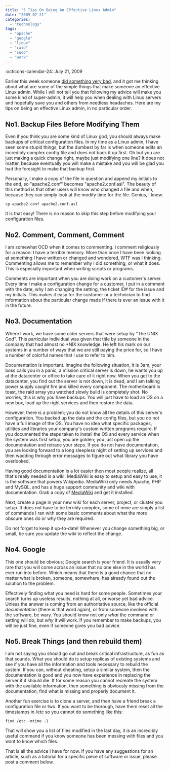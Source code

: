 ```yaml
---
title: "5 Tips On Being An Effective Linux Admin"
date: "2009-07-21"
categories: 
  - "technology"
tags: 
  - "apache"
  - "google"
  - "linux"
  - "raid"
  - "sudo"
  - "work"
---
```


:octicons-calendar-24: July 21, 2009

Earlier this week someone [did something very bad](http://lickthesalt.com/2009/07/06/fail-why-you-should-always-use-visudo/), and it got me thinking about what are some of the simple things that make someone an effective Linux admin. While I will not tell you that following my advice will make you some kind of super-admin, it will help you when dealing with Linux servers and hopefully save you and others from needless headaches. Here are my tips on being an effective Linux admin, in no particular order.

## No1. Backup Files Before Modifying Them

Even if you think you are some kind of Linux god, you should always make backups of critical configuration files. In my time as a Linux admin, I have seen some stupid things, but the dumbest by far is when someone edits an incredibly complex config file and does not back it up first. Oh but you are just making a quick change right, maybe just modifying one line? It does not matter, because eventually you will make a mistake and you will be glad you had the foresight to make that backup first.

Personally, I make a copy of the file in question and append my initials to the end, so "apache2.conf" becomes "apache2.conf.asl". The beauty of this method is that other users will know who changed a file and when, because they can simply look at the modify time for the file. Genius, I know.

``` shell
cp apache2.conf apache2.conf.asl
```

It is that easy! There is no reason to skip this step before modifying your configuration files.

## No2. Comment, Comment, Comment

I am somewhat OCD when it comes to commenting. I comment religiously for a reason: I have a terrible memory. More than once I have been looking at something I have written or changed and wondered, WTF was I thinking. Commenting allows me to remember why I did something, or what it does. This is especially important when writing scripts or programs.

Comments are important when you are doing work on a customer's server. Every time I make a configuration change for a customer, I put in a comment with the date, why I am changing the setting, the ticket ID# for the issue and my initials. This makes it easy for the customer or a technician to find information about the particular change made if there is ever an issue with it in the future.

## No3. Documentation

Where I work, we have some older servers that were setup by "The UNIX God". This particular individual was given that title by someone in the company that had almost no \*NIX knowledge. He left his mark on our systems in a number of ways that we are still paying the price for, so I have a number of colorful names that I use to refer to him.

Documentation is important. Imagine the following situation, it is 3am, your boss calls you in a panic, a mission critical server is down, he wants you up at the datacenter or office to take care of it right now. When you get to the datacenter, you find out the server is not down, it is dead, and I am talking power supply caught fire and killed every component. The motherboard is toast, the raid array you watched slowly build is completely shot. No worries, this is why you have backups. You will just have to load an OS on a new box, load up the right services and then restore the data.

However, there is a problem; you do not know all the details of this server's configuration. You backed up the data and the config files, but you do not have a full image of the OS. You have no idea what specific packages, utilities and libraries your company's custom written programs require. If you documented the steps taken to install the OS and every service when the system was first setup, you are golden; you just open up the documentation and retrace your steps. If you do not have documentation, you are looking forward to a long sleepless night of setting up services and then wadding through error messages to figure out what library you have overlooked.

Having good documentation is a lot easier then most people realize, all that's really needed is a wiki. MediaWiki is easy to setup and easy to use, it is the software that powers Wikipedia. MediaWiki only needs Apache, PHP and MySQL, and has a huge support community and wiki with documentation. Grab a copy of [MediaWiki](http://www.mediawiki.org/wiki/MediaWiki) and get it installed.

Next, create a page in your new wiki for each server, project, or cluster you setup. It does not have to be terribly complex, some of mine are simply a list of commands I ran with some basic comments about what the more obscure ones do or why they are required.

Do not forget to keep it up-to-date! Whenever you change something big, or small, be sure you update the wiki to reflect the change.

## No4. Google

This one should be obvious; Google search is your friend. It is usually very rare that you will come across an issue that no one else in the world has ever run into before. Which means that there is a good chance that no matter what is broken, someone, somewhere, has already found out the solution to the problem.

Effectively finding what you need is hard for some people. Sometimes your search turns up useless results, nothing at all, or worse yet bad advice. Unless the answer is coming from an authoritative source, like the official _documentation_ (there is that word again), or from someone involved with the software, be wary. You should know not only _what_ the command or setting will do, but _why_ it will work. If you remember to make backups, you will be just fine, even if someone gives you bad advice.

## No5. Break Things (and then rebuild them)

I am not saying you should go out and break critical infrastructure, as fun as that sounds. What you should do is setup replicas of existing systems and see if you have all the information and tools necessary to rebuild the system. If you can, without cheating, setup a similar system, then the documentation is good and you now have experience in replacing the server if it should die. If for some reason you cannot recreate the system with the available information, then something is obviously missing from the documentation, find what is missing and properly document it.

Another fun exercise is to clone a server, and then have a friend break a configuration file or two. If you want to be thorough, have them reset all the timestamps in /etc so you cannot do something like this:

``` shell
find /etc -mtime -1
```

That will show you a list of files modified in the last day, it is an incredibly useful command if you know someone has been messing with files and you want to know which files.

That is all the advice I have for now. If you have any suggestions for an article, such as a tutorial for a specific piece of software or issue, please post a comment below.
